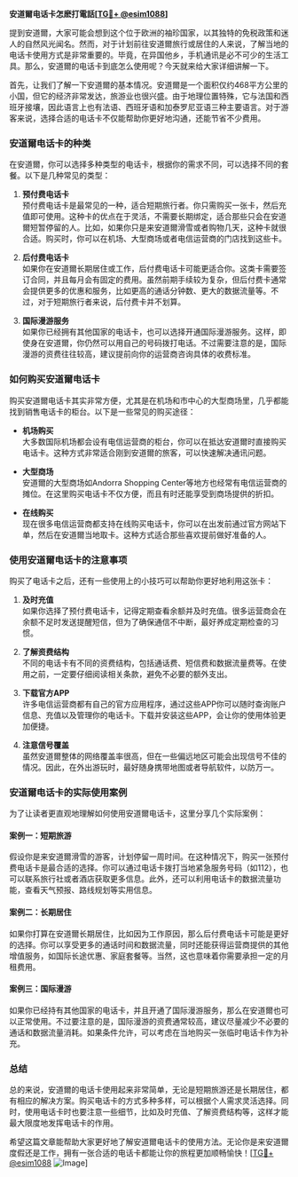 **安道爾电话卡怎麽打電話[[TG💪+ @esim1088](https://t.me/s/esim1088)]**

提到安道爾，大家可能会想到这个位于欧洲的袖珍国家，以其独特的免税政策和迷人的自然风光闻名。然而，对于计划前往安道爾旅行或居住的人来说，了解当地的电话卡使用方式是非常重要的。毕竟，在异国他乡，手机通讯是必不可少的生活工具。那么，安道爾的电话卡到底怎么使用呢？今天就来给大家详细讲解一下。

首先，让我们了解一下安道爾的基本情况。安道爾是一个面积仅约468平方公里的小国，但它的经济非常发达，旅游业也很兴盛。由于地理位置特殊，它与法国和西班牙接壤，因此语言上也有法语、西班牙语和加泰罗尼亚语三种主要语言。对于游客来说，选择合适的电话卡不仅能帮助你更好地沟通，还能节省不少费用。

### 安道爾电话卡的种类

在安道爾，你可以选择多种类型的电话卡，根据你的需求不同，可以选择不同的套餐。以下是几种常见的类型：

1. **预付费电话卡**  
   预付费电话卡是最常见的一种，适合短期旅行者。你只需购买一张卡，然后充值即可使用。这种卡的优点在于灵活，不需要长期绑定，适合那些只会在安道爾短暂停留的人。比如，如果你只是来安道爾滑雪或者购物几天，这种卡就很合适。购买时，你可以在机场、大型商场或者电信运营商的门店找到这些卡。

2. **后付费电话卡**  
   如果你在安道爾长期居住或工作，后付费电话卡可能更适合你。这类卡需要签订合同，并且每月会有固定的费用。虽然前期手续较为复杂，但后付费卡通常会提供更多的优惠和服务，比如更高的通话分钟数、更大的数据流量等。不过，对于短期旅行者来说，后付费卡并不划算。

3. **国际漫游服务**  
   如果你已经拥有其他国家的电话卡，也可以选择开通国际漫游服务。这样，即使身在安道爾，你仍然可以用自己的号码拨打电话。不过需要注意的是，国际漫游的资费往往较高，建议提前向你的运营商咨询具体的收费标准。

### 如何购买安道爾电话卡

购买安道爾电话卡其实非常方便，尤其是在机场和市中心的大型商场里，几乎都能找到销售电话卡的柜台。以下是一些常见的购买途径：

- **机场购买**  
  大多数国际机场都会设有电信运营商的柜台，你可以在抵达安道爾时直接购买电话卡。这种方式非常适合刚到安道爾的旅客，可以快速解决通讯问题。

- **大型商场**  
  安道爾的大型商场如Andorra Shopping Center等地方也经常有电信运营商的摊位。在这里购买电话卡不仅方便，而且有时还能享受到商场提供的折扣。

- **在线购买**  
  现在很多电信运营商都支持在线购买电话卡，你可以在出发前通过官方网站下单，然后在安道爾当地取卡。这种方式适合那些喜欢提前做好准备的人。

### 使用安道爾电话卡的注意事项

购买了电话卡之后，还有一些使用上的小技巧可以帮助你更好地利用这张卡：

1. **及时充值**  
   如果你选择了预付费电话卡，记得定期查看余额并及时充值。很多运营商会在余额不足时发送提醒短信，但为了确保通信不中断，最好养成定期检查的习惯。

2. **了解资费结构**  
   不同的电话卡有不同的资费结构，包括通话费、短信费和数据流量费等。在使用之前，一定要仔细阅读相关条款，避免不必要的额外支出。

3. **下载官方APP**  
   许多电信运营商都有自己的官方应用程序，通过这些APP你可以随时查询账户信息、充值以及管理你的电话卡。下载并安装这些APP，会让你的使用体验更加便捷。

4. **注意信号覆盖**  
   虽然安道爾整体的网络覆盖率很高，但在一些偏远地区可能会出现信号不佳的情况。因此，在外出游玩时，最好随身携带地图或者导航软件，以防万一。

### 安道爾电话卡的实际使用案例

为了让读者更直观地理解如何使用安道爾电话卡，这里分享几个实际案例：

#### 案例一：短期旅游
假设你是来安道爾滑雪的游客，计划停留一周时间。在这种情况下，购买一张预付费电话卡是最合适的选择。你可以通过电话卡拨打当地紧急服务号码（如112），也可以联系旅行社或者酒店获取更多信息。此外，还可以利用电话卡的数据流量功能，查看天气预报、路线规划等实用信息。

#### 案例二：长期居住
如果你打算在安道爾长期居住，比如因为工作原因，那么后付费电话卡可能是更好的选择。你可以享受更多的通话时间和数据流量，同时还能获得运营商提供的其他增值服务，如国际长途优惠、家庭套餐等。当然，这也意味着你需要承担一定的月租费用。

#### 案例三：国际漫游
如果你已经持有其他国家的电话卡，并且开通了国际漫游服务，那么在安道爾也可以正常使用。不过要注意的是，国际漫游的资费通常较高，建议尽量减少不必要的通话和数据流量消耗。如果条件允许，可以考虑在当地购买一张临时电话卡作为补充。

### 总结

总的来说，安道爾的电话卡使用起来非常简单，无论是短期旅游还是长期居住，都有相应的解决方案。购买电话卡的方式多种多样，可以根据个人需求灵活选择。同时，使用电话卡时也要注意一些细节，比如及时充值、了解资费结构等，这样才能最大限度地发挥电话卡的作用。

希望这篇文章能帮助大家更好地了解安道爾电话卡的使用方法。无论你是来安道爾度假还是工作，拥有一张合适的电话卡都能让你的旅程更加顺畅愉快！[[TG💪+ @esim1088](https://t.me/s/esim1088) ![Image](https://i.postimg.cc/4NQfJmqS/Snipaste-2025-05-13-00-14-12.png)]